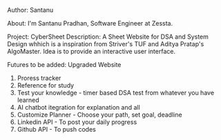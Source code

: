 Author: Santanu

About: I'm Santanu Pradhan, Software Engineer at Zessta. 

Project: CyberSheet
Description: A Sheet Website for DSA and System Design whhich is a inspiration from Striver's TUF and Aditya Pratap's AlgoMaster. Idea is to provide an interactive user interface.

Futures to be added: Upgraded Website 
1. Proress tracker
2. Reference for study
3. Test your knowledge - timer based DSA test from whatever you have learned
4. AI chatbot itegration for explanation and all
5. Customize Planner - Choose your path, set goal, deadline
6. Linkedin API - To post your daily progress
7. Github API - To push codes 
